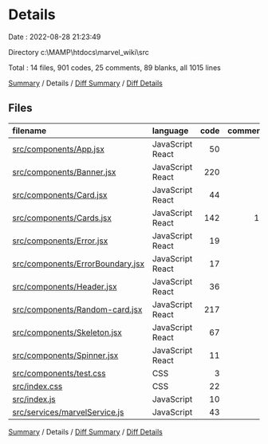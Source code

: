 # Details

Date : 2022-08-28 21:23:49

Directory c:\\MAMP\\htdocs\\marvel_wiki\\src

Total : 14 files,  901 codes, 25 comments, 89 blanks, all 1015 lines

[Summary](results.md) / Details / [Diff Summary](diff.md) / [Diff Details](diff-details.md)

## Files
| filename | language | code | comment | blank | total |
| :--- | :--- | ---: | ---: | ---: | ---: |
| [src/components/App.jsx](/src/components/App.jsx) | JavaScript React | 50 | 1 | 7 | 58 |
| [src/components/Banner.jsx](/src/components/Banner.jsx) | JavaScript React | 220 | 0 | 16 | 236 |
| [src/components/Card.jsx](/src/components/Card.jsx) | JavaScript React | 44 | 0 | 2 | 46 |
| [src/components/Cards.jsx](/src/components/Cards.jsx) | JavaScript React | 142 | 17 | 22 | 181 |
| [src/components/Error.jsx](/src/components/Error.jsx) | JavaScript React | 19 | 0 | 2 | 21 |
| [src/components/ErrorBoundary.jsx](/src/components/ErrorBoundary.jsx) | JavaScript React | 17 | 0 | 4 | 21 |
| [src/components/Header.jsx](/src/components/Header.jsx) | JavaScript React | 36 | 0 | 2 | 38 |
| [src/components/Random-card.jsx](/src/components/Random-card.jsx) | JavaScript React | 217 | 0 | 14 | 231 |
| [src/components/Skeleton.jsx](/src/components/Skeleton.jsx) | JavaScript React | 67 | 0 | 4 | 71 |
| [src/components/Spinner.jsx](/src/components/Spinner.jsx) | JavaScript React | 11 | 0 | 3 | 14 |
| [src/components/test.css](/src/components/test.css) | CSS | 3 | 0 | 0 | 3 |
| [src/index.css](/src/index.css) | CSS | 22 | 7 | 4 | 33 |
| [src/index.js](/src/index.js) | JavaScript | 10 | 0 | 2 | 12 |
| [src/services/marvelService.js](/src/services/marvelService.js) | JavaScript | 43 | 0 | 7 | 50 |

[Summary](results.md) / Details / [Diff Summary](diff.md) / [Diff Details](diff-details.md)